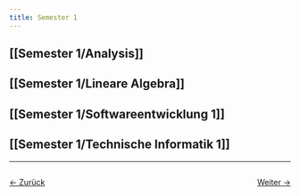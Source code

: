 ```yaml
---
title: Semester 1
---
```


## [[Semester 1/Analysis]]
## [[Semester 1/Lineare Algebra]]
## [[Semester 1/Softwareentwicklung 1]]
## [[Semester 1/Technische Informatik 1]]

<hr>

<div style="display: flex; justify-content: space-between;">

  <a href="/">← Zurück</a>

  <a href="Semester 1/Analysis">Weiter →</a>

</div>